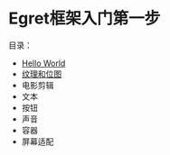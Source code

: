 Egret框架入门第一步
===============

目录：

* [Hello World](https://github.com/NeoGuo/html5-documents/blob/master/egret/01-hello-world.md)
* [纹理和位图](https://github.com/NeoGuo/html5-documents/blob/master/egret/02-bitmap.md)
* 电影剪辑
* 文本
* 按钮
* 声音
* 容器
* 屏幕适配